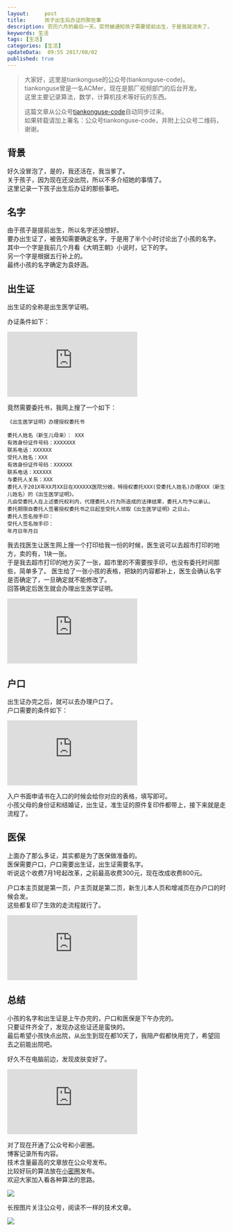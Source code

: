 ```yaml
---  
layout:     post  
title:      孩子出生后办证的那些事
description: 农历六月的最后一天，突然被通知孩子需要提前出生，于是我就消失了。  
keywords: 生活  
tags: [生活]  
categories: [生活]  
updateData:  09:55 2017/08/02
published: true  
---  
```

  
  
>   
> 大家好，这里是tiankonguse的公众号(tiankonguse-code)。    
> tiankonguse曾是一名ACMer，现在是鹅厂视频部门的后台开发。    
> 这里主要记录算法，数学，计算机技术等好玩的东西。   
>      
> 这篇文章从公众号[tiankonguse-code](http://mp.weixin.qq.com/s/Cte5aGAGuwAQ5tmQXTPhGw)自动同步过来。    
> 如果转载请加上署名：公众号tiankonguse-code，并附上公众号二维码，谢谢。  
>   
>    
  

## 背景

好久没冒泡了，是的，我还活在，我当爹了。  
关于孩子，因为现在还没出院，所以不多介绍她的事情了。  
这里记录一下孩子出生后办证的那些事吧。  


## 名字

由于孩子是提前出生，所以名字还没想好。  
要办出生证了，被告知需要确定名字，于是用了半个小时讨论出了小孩的名字。  
其中一个字是我前几个月看《大明王朝》小说时，记下的字。  
另一个字是根据五行补上的。  
最终小孩的名字确定为袁妤涵。  



## 出生证

出生证的全称是出生医学证明。  

办证条件如下：  


![](http://tiankonguse.com/lab/cloudLink/baidupan.php?url=/1915453531/440872460.jpg)



竟然需要委托书，我网上搜了一个如下：  


```
《出生医学证明》办理授权委托书  

委托人姓名（新生儿母亲）： XXX  
有效身份证件号码：XXXXXXX  
联系电话：XXXXXX  
受托人姓名：XXX  
有效身份证件号码：XXXXXX  
联系电话：XXXXXX  
与委托人关系：XXX  
委托人于201X年XX月XX日在XXXXXX医院分娩，特授权委托XXX(受委托人姓名)办理XXX（新生儿姓名）的《出生医学证明》。  
凡由受委托人在上述委托权利内，代理委托人行为所造成的法律结果，委托人均予以承认。  
委托期限自委托人签署授权委托书之日起至受托人领取《出生医学证明》之日止。  
委托人签名按手印：  
受托人签名按手印：  
年月日年月日
```

我去找医生让医生网上搜一个打印给我一份的时候，医生说可以去超市打印的地方，卖的有，1块一张。  
于是我去超市打印的地方买了一张，超市里的不需要按手印，也没有委托时间那些，简单多了。
医生给了一张小孩的表格，把缺的内容都补上，医生会确认名字是否确定了，一旦确定就不能修改了。  
回答确定后医生就会办理出生医学证明。  


![](http://tiankonguse.com/lab/cloudLink/baidupan.php?url=/1915453531/2740731995.jpg)
  
  
## 户口

出生证办完之后，就可以去办理户口了。  
户口需要的条件如下：  


![](http://tiankonguse.com/lab/cloudLink/baidupan.php?url=/1915453531/628422286.jpg)


入户书面申请书在入口的时候会给你对应的表格，填写即可。  
小孩父母的身份证和结婚证，出生证，准生证的原件复印件都带上，接下来就是走流程了。  


## 医保

上面办了那么多证，其实都是为了医保做准备的。  
医保需要户口，户口需要出生证，出生证需要名字。  
听说这个收费7月1号起改革，之前最高收费300元，现在改成收费800元。  

户口本主页就是第一页，户主页就是第二页，新生儿本人页和增减页在办户口的时候会发。  
这些都复印了生效的走流程就行了。  

![](http://tiankonguse.com/lab/cloudLink/baidupan.php?url=/1915453531/2089892762.jpg)


## 总结

小孩的名字和出生证是上午办完的，户口和医保是下午办完的。  
只要证件齐全了，发现办这些证还是蛮快的。  
最后希望小孩快点出院，从出生到现在都10天了，我陪产假都快用完了，希望回去之前能出院吧。  


好久不在电脑前边，发现皮肤变好了。  


![](http://tiankonguse.com/lab/cloudLink/baidupan.php?url=/1915453531/1616206595.jpg)


  
对了现在开通了公众号和小密圈。  
博客记录所有内容。  
技术含量最高的文章放在公众号发布。  
比较好玩的算法放在[小密圈](https://wx.xiaomiquan.com/mweb/views/joingroup/join_group.html?group_id=281548515451&secret=r0krqw9fw0at24vxjxo1uo4k0h4lfe47&extra=d67ce0c25ec91252b3af846a10154c9e9d4cb50c763fee178acd68cd2c2e09ee)发布。  
欢迎大家加入看各种算法的思路。  

![](/images/suanfa_xiaomiquan.jpg)  
  
  
长按图片关注公众号，阅读不一样的技术文章。   
  
![](/images/weixin-50cm.jpg)  
  
  
